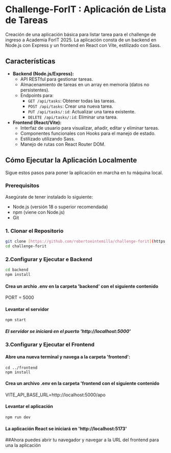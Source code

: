 # Challenge-ForIT : Aplicación de Lista de Tareas
Creación de una aplicación básica para listar tarea para el challenge de ingreso a Academia ForIT 2025. La aplicación consta de un backend en Node.js con Express y un frontend en React con Vite, estilizado con Sass.


## Características

* **Backend (Node.js/Express):**
    * API RESTful para gestionar tareas.
    * Almacenamiento de tareas en un array en memoria (datos no persistentes).
    * Endpoints para:
        * `GET /api/tasks`: Obtener todas las tareas.
        * `POST /api/tasks`: Crear una nueva tarea.
        * `PUT /api/tasks/:id`: Actualizar una tarea existente.
        * `DELETE /api/tasks/:id`: Eliminar una tarea.
* **Frontend (React/Vite):**
    * Interfaz de usuario para visualizar, añadir, editar y eliminar tareas.
    * Componentes funcionales con Hooks para el manejo de estado.
    * Estilizado utilizando Sass.
    * Manejo de rutas con React Router DOM.

## Cómo Ejecutar la Aplicación Localmente

Sigue estos pasos para poner la aplicación en marcha en tu máquina local.

### Prerequisitos

Asegúrate de tener instalado lo siguiente:

* Node.js (versión 18 o superior recomendada)
* npm (viene con Node.js)
* Git

### 1. Clonar el Repositorio

```bash
git clone [https://github.com/robertoeintemilla/challenge-forit](https://github.com/robertoveintemilla/challenge-forit)
cd challenge-forit
````

### 2.Configurar y Ejecutar e Backend

```bash
cd backend
npm install
````
#### Crea un archio .env en la carpeta 'backend' con el siguiente contenido
PORT = 5000

#### Levantar el servidor
````
npm start
````
##### El servidor se iniciará en el puerto 'http://localhost:5000'

### 3.Configurar y Ejecutar el Frontend
#### Abre una nueva terminal y navega a la carpeta 'frontend':

````
cd ../frontend
npm install
````
#### Crea un archivo .env en la carpeta 'frontend con el siguiente contenido 
VITE_API_BASE_URL=http://localhost:5000/apo

#### Levantar el aplicación
````
npm run dev
````

#### La aplicación React se iniciará en 'http://localhost:5173'

##Ahora puedes abrir tu navegador y navegar a la URL del frontend para una la aplicación